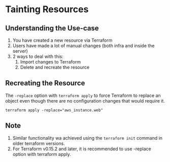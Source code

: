 # Tainting Resources

## Understanding the Use-case
1. You have created a new resource via Terraform
2. Users have made a lot of manual changes (both infra and inside the server)
3. 2 ways to deal with this: 
    1. Import changes to Terraform
    2. Delete and recreate the resource

## Recreating the Resource

The ```-replace``` option with ```terraform apply``` to force Terraform to replace an object even though there are no configuration changes that would require it.

```terraform apply -replace="aws_instance.web"```

## Note

1. Similar functionality wa achieved using the ```terraform init``` command in older terraform versions.
2. For Terraform v0.15.2 and later, it is recommended to use -replace option with terraform apply.